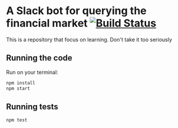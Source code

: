 # A Slack bot for querying the financial market [![Build Status](https://travis-ci.org/rscarvalho/finance-chatbot.svg?branch=master)](https://travis-ci.org/rscarvalho/finance-chatbot)

This is a repository that focus on learning. Don't take it too seriously

## Running the code

Run on your terminal:

```sh
npm install
npm start
```

## Running tests

```sh
npm test
```
